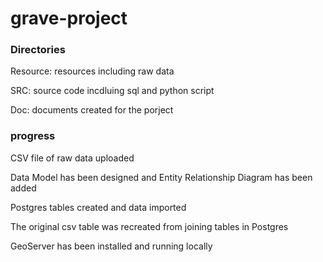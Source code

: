 # grave-project

### Directories
Resource: resources including raw data

SRC: source code incdluing sql and python script

Doc: documents created for the porject

### progress
CSV file of raw data uploaded

Data Model has been designed and Entity Relationship Diagram has been added

Postgres tables created and data imported

The original csv table was recreated from joining tables in Postgres

GeoServer has been installed and running locally
